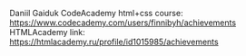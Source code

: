 Daniil Gaiduk
CodeAcademy html+css course: https://www.codecademy.com/users/finnibyh/achievements
HTMLAcademy link: https://htmlacademy.ru/profile/id1015985/achievements